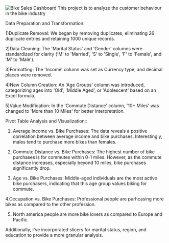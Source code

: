 ![Bike Sales Dashboard](https://github.com/user-attachments/assets/01d0d53b-bdd5-400f-86bf-dfb56c803928)
This project is to analyze the customer behaviour in the bike industry

Data Preparation and Transformation:

1)Duplicate Removal: We began by removing duplicates, eliminating 26 duplicate entries and retaining 1000 unique records.

2)Data Cleaning: The 'Marital Status' and 'Gender' columns were standardized for clarity ('M' to 'Married', 'S' to 'Single', 'F' to 'Female', and 'M' to 'Male').

3)Formatting: The 'Income' column was set as Currency type, and decimal places were removed.

4)New Column Creation: An 'Age Groups' column was introduced, categorizing ages into 'Old', 'Middle Aged', or 'Adolescent' based on an Excel formula.

5)Value Modification: In the 'Commute Distance' column, '10+ Miles' was changed to 'More than 10 Miles' for better interpretation.

Pivot Table Analysis and Visualization::

1. Average Income vs. Bike Purchases:
The data reveals a positive correlation between average income and bike purchases. Interestingly, males tend to purchase more bikes than females.

2. Commute Distance vs. Bike Purchases:
The highest number of bike purchases is for commutes within 0-1 miles. However, as the commute distance increases, especially beyond 10 miles, bike purchases significantly drop.

3. Age vs. Bike Purchases:
Middle-aged individuals are the most active bike purchasers, indicating that this age group values biking for commute.

4.Occupation vs. Bike Purchases:
Professional people are purhcasing more bikes as compared to the other profession.

5. North america people are more bike lovers as compared to Europe and Pacific.

Additionally, I've incorporated slicers for marital status, region, and education to provide a more granular analysis.
